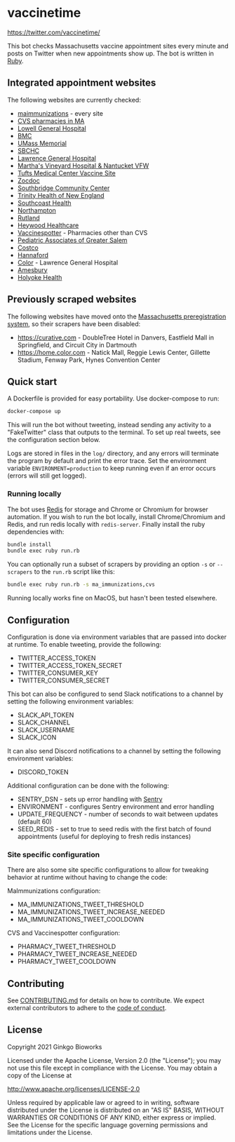 # vaccinetime

https://twitter.com/vaccinetime/

This bot checks Massachusetts vaccine appointment sites every minute and posts
on Twitter when new appointments show up. The bot is written in
[Ruby](https://www.ruby-lang.org/en/).

## Integrated appointment websites

The following websites are currently checked:

* [maimmunizations](https://www.maimmunizations.org) - every site
* [CVS pharmacies in MA](https://www.cvs.com)
* [Lowell General Hospital](https://www.lowellgeneralvaccine.com)
* [BMC](https://www.bmc.org/covid-19-vaccine-locations)
* [UMass Memorial](https://mychartonline.umassmemorial.org/mychart/openscheduling?specialty=15&hidespecialtysection=1)
* [SBCHC](https://forms.office.com/Pages/ResponsePage.aspx?id=J8HP3h4Z8U-yP8ih3jOCukT-1W6NpnVIp4kp5MOEapVUOTNIUVZLODVSMlNSSVc2RlVMQ1o1RjNFUy4u)
* [Lawrence General Hospital](https://lawrencegeneralcovidvaccine.as.me/schedule.php)
* [Martha's Vineyard Hospital & Nantucket VFW](https://covidvaccine.massgeneralbrigham.org/)
* [Tufts Medical Center Vaccine Site](https://www.tuftsmcvaccine.org)
* [Zocdoc](https://www.zocdoc.com/vaccine/screener?state=MA)
* [Southbridge Community Center](https://www.harringtonhospital.org)
* [Trinity Health of New England](https://www.trinityhealthofne.org)
* [Southcoast Health](https://www.southcoast.org)
* [Northampton](https://www.northamptonma.gov/2219/Vaccine-Clinics)
* [Rutland](https://www.rrecc.us/vaccine)
* [Heywood Healthcare](https://gardnervaccinations.as.me/schedule.php)
* [Vaccinespotter](https://www.vaccinespotter.org/MA/) - Pharmacies other than CVS
* [Pediatric Associates of Greater Salem](https://consumer.scheduling.athena.io/?departmentId=2804-102)
* [Costco](https://www.costco.com/covid-vaccine.html)
* [Hannaford](https://hannafordsched.rxtouch.com/rbssched/program/covid19/Patient)
* [Color](https://home.color.com) - Lawrence General Hospital
* [Amesbury](https://www.amesburyma.gov/home/urgent-alerts/covid-19-vaccine-distribution)
* [Holyoke Health](https://app.blockitnow.com/consumer/covid-holyoke/search?specialtyId=bf21b91b-f6f9-4a78-aca4-dbdedbe23a75&procedureId=468129ce-1d13-4114-92aa-78e2a3b04da5)

## Previously scraped websites

The following websites have moved onto the
[Massachusetts preregistration system](https://www.mass.gov/info-details/preregister-for-a-covid-19-vaccine-appointment),
so their scrapers have been disabled:

* https://curative.com - DoubleTree Hotel in Danvers, Eastfield Mall in Springfield, and Circuit City in Dartmouth
* https://home.color.com - Natick Mall, Reggie Lewis Center, Gillette Stadium, Fenway Park, Hynes Convention Center

## Quick start

A Dockerfile is provided for easy portability. Use docker-compose to run:

```bash
docker-compose up
```

This will run the bot without tweeting, instead sending any activity to a
"FakeTwitter" class that outputs to the terminal. To set up real tweets, see
the configuration section below.

Logs are stored in files in the `log/` directory, and any errors will terminate
the program by default and print the error trace. Set the environment variable
`ENVIRONMENT=production` to keep running even if an error occurs (errors will
still get logged).

### Running locally

The bot uses [Redis](https://redis.io/) for storage and Chrome or Chromium for
browser automation. If you wish to run the bot locally, install Chrome/Chromium
and Redis, and run redis locally with `redis-server`. Finally install the ruby
dependencies with:

```bash
bundle install
bundle exec ruby run.rb
```

You can optionally run a subset of scrapers by providing an option `-s` or
`--scrapers` to the `run.rb` script like this:

```bash
bundle exec ruby run.rb -s ma_immunizations,cvs
```

Running locally works fine on MacOS, but hasn't been tested elsewhere.

## Configuration

Configuration is done via environment variables that are passed into docker at
runtime. To enable tweeting, provide the following:

* TWITTER_ACCESS_TOKEN
* TWITTER_ACCESS_TOKEN_SECRET
* TWITTER_CONSUMER_KEY
* TWITTER_CONSUMER_SECRET

This bot can also be configured to send Slack notifications to a channel by
setting the following environment variables:

* SLACK_API_TOKEN
* SLACK_CHANNEL
* SLACK_USERNAME
* SLACK_ICON

It can also send Discord notifications to a channel by setting the following
environment variables:

* DISCORD_TOKEN

Additional configuration can be done with the following:

* SENTRY_DSN - sets up error handling with [Sentry](https://sentry.io)
* ENVIRONMENT - configures Sentry environment and error handling
* UPDATE_FREQUENCY - number of seconds to wait between updates (default 60)
* SEED_REDIS - set to true to seed redis with the first batch of found
  appointments (useful for deploying to fresh redis instances)

### Site specific configuration

There are also some site specific configurations to allow for tweaking behavior
at runtime without having to change the code:

MaImmunizations configuration:

* MA_IMMUNIZATIONS_TWEET_THRESHOLD
* MA_IMMUNIZATIONS_TWEET_INCREASE_NEEDED
* MA_IMMUNIZATIONS_TWEET_COOLDOWN

CVS and Vaccinespotter configuration:

* PHARMACY_TWEET_THRESHOLD
* PHARMACY_TWEET_INCREASE_NEEDED
* PHARMACY_TWEET_COOLDOWN

## Contributing

See [CONTRIBUTING.md](CONTRIBUTING.md) for details on how to contribute. We
expect external contributors to adhere to the
[code of conduct](CODE_OF_CONDUCT.md).

## License

Copyright 2021 Ginkgo Bioworks

Licensed under the Apache License, Version 2.0 (the "License");
you may not use this file except in compliance with the License.
You may obtain a copy of the License at

http://www.apache.org/licenses/LICENSE-2.0

Unless required by applicable law or agreed to in writing, software
distributed under the License is distributed on an "AS IS" BASIS,
WITHOUT WARRANTIES OR CONDITIONS OF ANY KIND, either express or implied.
See the License for the specific language governing permissions and
limitations under the License.
